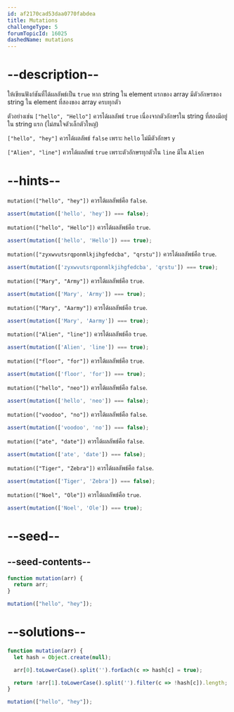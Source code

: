 ```yaml
---
id: af2170cad53daa0770fabdea
title: Mutations
challengeType: 5
forumTopicId: 16025
dashedName: mutations
---
```


# --description--

ให้เขียนฟังก์ชันที่ได้ผลลัพธ์เป็น `true` หาก string ใน element แรกของ array มีตัวอักษรของ string ใน element ที่สองของ array ครบทุกตัว

ตัวอย่างเช่น `["hello", "Hello"]` ควรได้ผลลัพธ์ `true` เนื่องจากตัวอักษรใน string ที่สองมีอยู่ใน string แรก (ไม่สนใจตัวเล็กตัวใหญ่)

`["hello", "hey"]` ควรได้ผลลัพธ์ `false` เพราะ `hello` ไม่มีตัวอักษร `y`

`["Alien", "line"]` ควรได้ผลลัพธ์ `true` เพราะตัวอักษรทุกตัวใน `line` มีใน `Alien`

# --hints--

`mutation(["hello", "hey"])` ควรได้ผลลัพธ์คือ `false`.

```js
assert(mutation(['hello', 'hey']) === false);
```

`mutation(["hello", "Hello"])` ควรได้ผลลัพธ์คือ `true`.

```js
assert(mutation(['hello', 'Hello']) === true);
```

`mutation(["zyxwvutsrqponmlkjihgfedcba", "qrstu"])` ควรได้ผลลัพธ์คือ `true`.

```js
assert(mutation(['zyxwvutsrqponmlkjihgfedcba', 'qrstu']) === true);
```

`mutation(["Mary", "Army"])` ควรได้ผลลัพธ์คือ `true`.

```js
assert(mutation(['Mary', 'Army']) === true);
```

`mutation(["Mary", "Aarmy"])` ควรได้ผลลัพธ์คือ `true`.

```js
assert(mutation(['Mary', 'Aarmy']) === true);
```

`mutation(["Alien", "line"])` ควรได้ผลลัพธ์คือ `true`.

```js
assert(mutation(['Alien', 'line']) === true);
```

`mutation(["floor", "for"])` ควรได้ผลลัพธ์คือ `true`.

```js
assert(mutation(['floor', 'for']) === true);
```

`mutation(["hello", "neo"])` ควรได้ผลลัพธ์คือ `false`.

```js
assert(mutation(['hello', 'neo']) === false);
```

`mutation(["voodoo", "no"])` ควรได้ผลลัพธ์คือ `false`.

```js
assert(mutation(['voodoo', 'no']) === false);
```

`mutation(["ate", "date"])` ควรได้ผลลัพธ์คือ `false`.

```js
assert(mutation(['ate', 'date']) === false);
```

`mutation(["Tiger", "Zebra"])` ควรได้ผลลัพธ์คือ `false`.

```js
assert(mutation(['Tiger', 'Zebra']) === false);
```

`mutation(["Noel", "Ole"])` ควรได้ผลลัพธ์คือ `true`.

```js
assert(mutation(['Noel', 'Ole']) === true);
```

# --seed--

## --seed-contents--

```js
function mutation(arr) {
  return arr;
}

mutation(["hello", "hey"]);
```

# --solutions--

```js
function mutation(arr) {
  let hash = Object.create(null);

  arr[0].toLowerCase().split('').forEach(c => hash[c] = true);

  return !arr[1].toLowerCase().split('').filter(c => !hash[c]).length;
}

mutation(["hello", "hey"]);
```
